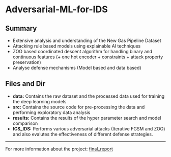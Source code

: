 # Adversarial-ML-for-IDS

## Summary
- Extensive analysis and understanding of the New Gas Pipeline Dataset
- Attacking rule based models using explainable AI techniques
- ZOO based coordinated descent algorithm for handling binary and continuous features (+ one hot encoder + constraints + attack property preservation)
- Analyse defense mechanisms (Model based and data based)


## Files and Dir
- **data:** Contains the raw dataset and the processed data used for training the deep learning models
- **src:** Contains the source code for pre-processing the data and performing exploratory data analysis
- **results:** Contains the results of the hyper parameter search and model comparison
- **ICS_IDS:** Performs various adversarial attacks (Iterative FGSM and ZOO) and also evalutes the effectiveness of different defense strategies. 

***

For more information about the project: [final_report](./final_report.pdf)
